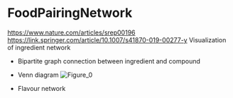 # FoodPairingNetwork
https://www.nature.com/articles/srep00196
https://link.springer.com/article/10.1007/s41870-019-00277-y
Visualization of ingredient network
* Bipartite graph connection between ingredient and compound


* Venn diagram
  ![Figure_0](figure_0.png)
 
* Flavour network
  
